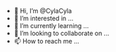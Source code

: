 - 👋 Hi, I’m @CylaCyla
- 👀 I’m interested in ...
- 🌱 I’m currently learning ...
- 💞️ I’m looking to collaborate on ...
- 📫 How to reach me ...

<!---
CylaCyla/CylaCyla is a ✨ special ✨ repository because its `README.md` (this file) appears on your GitHub profile.
You can click the Preview link to take a look at your changes.
--->
